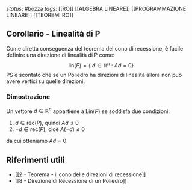 *status*: #bozza
*tags*:  [[RO]] [[ALGEBRA LINEARE]] [[PROGRAMMAZIONE LINEARE]] [[TEOREMI RO]]

## Corollario - Linealità di P

Come diretta conseguenza del teorema del cono di recessione, è facile definire una direzione di linealità di P come:
$$ \text{lin}(P) = \{\ d \in \mathbb{R}^n\ :\ Ad=0 \} $$ 
PS è scontato che se un Poliedro ha direzioni di linealità allora non può avere vertici su quelle direzioni.

### Dimostrazione
Un vettore $d \in \mathbb{R}^n$ appartiene a $\text{Lin}(P)$ se soddisfa due condizioni:
1. $d \in \text{rec}(P)$, quindi $Ad \leq 0$
2. $-d \in \text{rec}(P)$, cioè $A(-d) \leq 0$

da cui otteniamo $Ad=0$

## Riferimenti utili

* [[2 - Teorema - il cono delle direzioni di recessione]]
* [[8 - Direzione di Recessione di un Poliedro]]